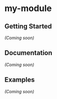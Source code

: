 # my-module

## Getting Started

_(Coming soon)_

## Documentation

_(Coming soon)_

## Examples

_(Coming soon)_